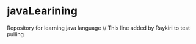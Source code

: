 # javaLearining
Repository for learning java language
// This line added by Raykiri to test pulling
